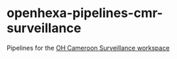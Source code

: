 # openhexa-pipelines-cmr-surveillance
Pipelines for the [OH Cameroon Surveillance workspace](https://app.openhexa.org/workspaces/cmr-surveillance-2f040b)
